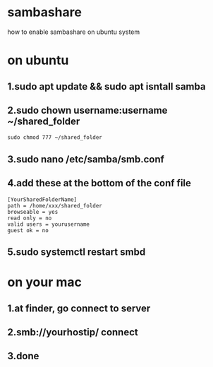 # sambashare
how to enable sambashare on ubuntu system


# on ubuntu
## 1.sudo apt update && sudo apt isntall samba

## 2.sudo chown username:username ~/shared_folder
    sudo chmod 777 ~/shared_folder

## 3.sudo nano /etc/samba/smb.conf

## 4.add these at the bottom of the conf file
```
[YourSharedFolderName]
path = /home/xxx/shared_folder
browseable = yes
read only = no
valid users = yourusername
guest ok = no
```

## 5.sudo systemctl restart smbd

# on your mac
## 1.at finder, go connect to server

## 2.smb://yourhostip/ connect

## 3.done
